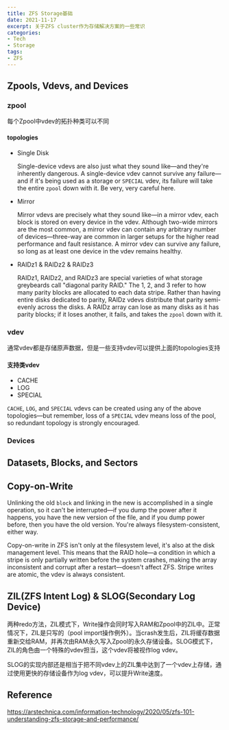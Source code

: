 ```yaml
---
title: ZFS Storage基础
date: 2021-11-17
excerpt: 关于ZFS cluster作为存储解决方案的一些常识
categories: 
- Tech
- Storage
tags:
- ZFS
---
```


## Zpools, Vdevs, and Devices

### zpool

每个Zpool中vdev的拓扑种类可以不同

#### topologies

- Single Disk

  Single-device vdevs are also just what they sound like—and they're inherently dangerous. A single-device vdev cannot survive any failure—and if it's being used as a storage or `SPECIAL` vdev, its failure will take the entire `zpool` down with it. Be very, very careful here.

- Mirror

  Mirror vdevs are precisely what they sound like—in a mirror vdev, each block is stored on every device in the vdev. Although two-wide mirrors are the most common, a mirror vdev can contain any arbitrary number of devices—three-way are common in larger setups for the higher read performance and fault resistance. A mirror vdev can survive any failure, so long as at least one device in the vdev remains healthy.

- RAIDz1 & RAIDz2 & RAIDz3

  RAIDz1, RAIDz2, and RAIDz3 are special varieties of what storage greybeards call "diagonal parity RAID." The 1, 2, and 3 refer to how many parity blocks are allocated to each data stripe. Rather than having entire disks dedicated to parity, RAIDz vdevs distribute that parity semi-evenly across the disks. A RAIDz array can lose as many disks as it has parity blocks; if it loses another, it fails, and takes the `zpool` down with it.

### vdev

通常vdev都是存储原声数据，但是一些支持vdev可以提供上面的topologies支持

#### 支持类vdev

- CACHE
- LOG
- SPECIAL

`CACHE`, `LOG`, and `SPECIAL` vdevs can be created using any of the above topologies—but remember, loss of a `SPECIAL` vdev means loss of the pool, so redundant topology is strongly encouraged.

### Devices

## Datasets, Blocks, and Sectors

## Copy-on-Write

Unlinking the old `block` and linking in the new is accomplished in a single operation, so it can't be interrupted—if you dump the power after it happens, you have the new version of the file, and if you dump power before, then you have the old version. You're always filesystem-consistent, either way.

Copy-on-write in ZFS isn't only at the filesystem level, it's also at the disk management level. This means that the RAID hole—a condition in which a stripe is only partially written before the system crashes, making the array inconsistent and corrupt after a restart—doesn't affect ZFS. Stripe writes are atomic, the vdev is always consistent.

## ZIL(ZFS Intent Log) & SLOG(Secondary Log Device)

两种redo方法，ZIL模式下，Write操作会同时写入RAM和Zpool中的ZIL中。正常情况下，ZIL是只写的（pool import操作例外）。当crash发生后，ZIL将缓存数据重新交给RAM，并再次由RAM永久写入Zpool的永久存储设备。SLOG模式下，ZIL的角色由一个特殊的vdev担当，这个vdev将被视作log vdev。

SLOG的实现内部还是相当于把不同vdev上的ZIL集中达到了一个vdev上存储，通过使用更快的存储设备作为log vdev，可以提升Write速度。

## Reference

https://arstechnica.com/information-technology/2020/05/zfs-101-understanding-zfs-storage-and-performance/